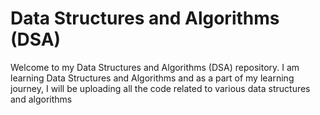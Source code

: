 <h1>Data Structures and Algorithms (DSA)</h1>

Welcome to my Data Structures and Algorithms (DSA) repository.
I am learning  Data Structures and Algorithms and as a  part of my learning journey, I will be uploading all the code related to various data structures and algorithms
